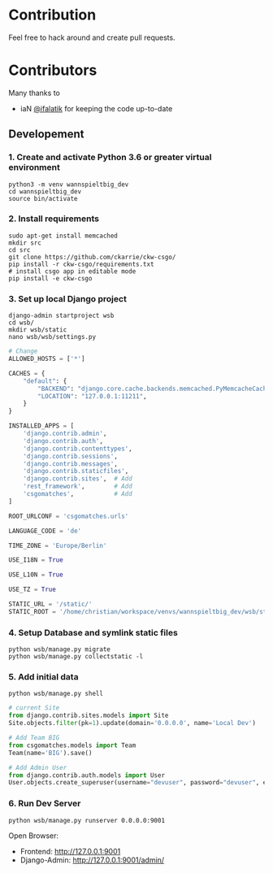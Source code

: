 # Contribution
Feel free to hack around and create pull requests.

# Contributors
Many thanks to
- iaN [@ifalatik](https://github.com/ifalatik) for keeping the code up-to-date

## Developement

### 1. Create and activate Python 3.6 or greater virtual environment
```shell
python3 -m venv wannspieltbig_dev
cd wannspieltbig_dev
source bin/activate
```

### 2. Install requirements
```shell
sudo apt-get install memcached
mkdir src
cd src
git clone https://github.com/ckarrie/ckw-csgo/
pip install -r ckw-csgo/requirements.txt
# install csgo app in editable mode
pip install -e ckw-csgo
```

### 3. Set up local Django project
```shell
django-admin startproject wsb
cd wsb/
mkdir wsb/static
nano wsb/wsb/settings.py
```

```python
# Change
ALLOWED_HOSTS = ['*']

CACHES = {
    "default": {
        "BACKEND": "django.core.cache.backends.memcached.PyMemcacheCache",
        "LOCATION": "127.0.0.1:11211",
    }
}

INSTALLED_APPS = [
    'django.contrib.admin',
    'django.contrib.auth',
    'django.contrib.contenttypes',
    'django.contrib.sessions',
    'django.contrib.messages',
    'django.contrib.staticfiles',
    'django.contrib.sites',  # Add
    'rest_framework',        # Add
    'csgomatches',           # Add
]

ROOT_URLCONF = 'csgomatches.urls'

LANGUAGE_CODE = 'de'

TIME_ZONE = 'Europe/Berlin'

USE_I18N = True

USE_L10N = True

USE_TZ = True

STATIC_URL = '/static/'
STATIC_ROOT = '/home/christian/workspace/venvs/wannspieltbig_dev/wsb/static'  # CHANGE TO YOUR LOCAL FOLDER
```

### 4. Setup Database and symlink static files

```shell
python wsb/manage.py migrate
python wsb/manage.py collectstatic -l
```

### 5. Add initial data

```shell
python wsb/manage.py shell
```

```python
# current Site
from django.contrib.sites.models import Site
Site.objects.filter(pk=1).update(domain='0.0.0.0', name='Local Dev')

# Add Team BIG
from csgomatches.models import Team
Team(name='BIG').save()

# Add Admin User
from django.contrib.auth.models import User
User.objects.create_superuser(username="devuser", password="devuser", email="example@example.com")
```

### 6. Run Dev Server
```shell
python wsb/manage.py runserver 0.0.0.0:9001
```
Open Browser: 
- Frontend: http://127.0.0.1:9001
- Django-Admin: http://127.0.0.1:9001/admin/
